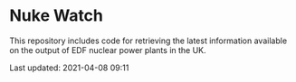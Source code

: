 # Nuke Watch

This repository includes code for retrieving the latest information available on the output of EDF nuclear power plants in the UK.

Last updated: 2021-04-08 09:11